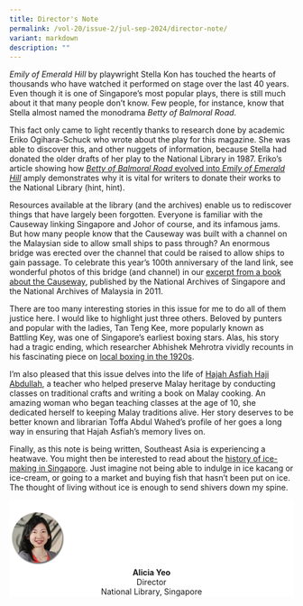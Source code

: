 ```yaml
---
title: Director's Note
permalink: /vol-20/issue-2/jul-sep-2024/director-note/
variant: markdown
description: ""
---
```

_Emily of Emerald Hill_ by playwright Stella Kon has touched the hearts of thousands who have watched it performed on stage over the last 40 years. Even though it is one of Singapore’s most popular plays, there is still much about it that many people don’t know. Few people, for instance, know that Stella almost named the monodrama _Betty of Balmoral Road_.&nbsp;

This fact only came to light recently thanks to research done by academic Eriko Ogihara-Schuck who wrote about the play for this magazine. She was able to discover this, and other nuggets of information, because Stella had donated the older drafts of her play to the National Library in 1987. Eriko’s article showing how [_Betty of Balmoral Road_ evolved into _Emily of Emerald Hill_](/vol-20/issue-2/jul-sep-2024/emily-of-emerald-hill-stella-kon/) amply demonstrates why it is vital for writers to donate their works to the National Library (hint, hint).

Resources available at the library (and the archives) enable us to rediscover things that have largely been forgotten. Everyone is familiar with the Causeway linking Singapore and Johor of course, and its infamous jams. But how many people know that the Causeway was built with a channel on the Malaysian side to allow small ships to pass through? An enormous bridge was erected over the channel that could be raised to allow ships to gain passage. To celebrate this year’s 100th anniversary of the land link, see wonderful photos of this bridge (and channel) in our [excerpt from a book about the Causeway](/vol-20/issue-2/jul-sep-2024/singapore-malaysia-johor-causeway/), published by the National Archives of Singapore and the National Archives of Malaysia in 2011.

There are too many interesting stories in this issue for me to do all of them justice here. I would like to highlight just three others. Beloved by punters and popular with the ladies, Tan Teng Kee, more popularly known as Battling Key, was one of Singapore’s earliest boxing stars. Alas, his story had a tragic ending, which researcher Abhishek Mehrotra vividly recounts in his fascinating piece on [local boxing in the 1920s](/vol-20/issue-2/jul-sep-2024/singapore-boxing-battling-key-yeo-choon-song/).

I’m also pleased that this issue delves into the life of [Hajah Asfiah Haji Abdullah](/vol-20/issue-2/jul-sep-2024/asfiah-abdullah-cookbook/), a teacher who helped preserve Malay heritage by conducting classes on traditional crafts and writing a book on Malay cooking. An amazing woman who began teaching classes at the age of 10, she dedicated herself to keeping Malay traditions alive. Her story deserves to be better known and librarian Toffa Abdul Wahed’s profile of her goes a long way in ensuring that Hajah Asfiah’s memory lives on.

Finally, as this note is being written, Southeast Asia is experiencing a heatwave. You might then be interested to read about the [history of ice-making in Singapore](/vol-20/issue-2/jul-sep-2024/history-ice-making-singapore/). Just imagine not being able to indulge in ice kacang or ice-cream, or going to a market and buying fish that hasn’t been put on ice. The thought of living without ice is enough to send shivers down my spine.



<div style="background-color: white;">
<br>
<img src="/images/vol-17-issue-3/Director.png" style="width: 100px; height: 100px;">
<center><b>Alicia Yeo</b><br>Director<br>National Library, Singapore</center>
</div>